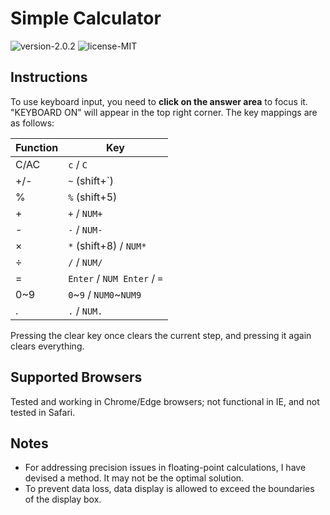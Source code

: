 # Simple Calculator

![version-2.0.2](https://img.shields.io/badge/version-2.0.2-blue)
![license-MIT](https://img.shields.io/badge/license-MIT-green)

## Instructions

To use keyboard input, you need to **click on the answer area** to focus it. "KEYBOARD ON" will appear in the top right corner. The key mappings are as follows:

| Function | Key                         |
| -------- | --------------------------- |
| C/AC     | `c` / `C`                   |
| +/-      | `~` (shift+&#96;)           |
| %        | `%` (shift+5)               |
| +        | `+` / `NUM+`                |
| -        | `-` / `NUM-`                |
| ×        | `*` (shift+8) / `NUM*`      |
| ÷        | `/` / `NUM/`                |
| =        | `Enter` / `NUM Enter` / `=` |
| 0~9      | `0`\~`9` / `NUM0`\~`NUM9`   |
| .        | `.` / `NUM.`                |

Pressing the clear key once clears the current step, and pressing it again clears everything.

## Supported Browsers

Tested and working in Chrome/Edge browsers; not functional in IE, and not tested in Safari.

## Notes

- For addressing precision issues in floating-point calculations, I have devised a method. It may not be the optimal solution.
- To prevent data loss, data display is allowed to exceed the boundaries of the display box.
